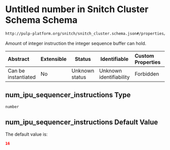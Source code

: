 # Untitled number in Snitch Cluster Schema Schema

```txt
http://pulp-platform.org/snitch/snitch_cluster.schema.json#/properties/hives/items/cores/items/properties/num_ipu_sequencer_instructions
```

Amount of integer instruction the integer sequence buffer can hold.


| Abstract            | Extensible | Status         | Identifiable            | Custom Properties | Additional Properties | Access Restrictions | Defined In                                                                        |
| :------------------ | ---------- | -------------- | ----------------------- | :---------------- | --------------------- | ------------------- | --------------------------------------------------------------------------------- |
| Can be instantiated | No         | Unknown status | Unknown identifiability | Forbidden         | Allowed               | none                | [snitch_cluster.schema.json\*](snitch_cluster.schema.json "open original schema") |

## num_ipu_sequencer_instructions Type

`number`

## num_ipu_sequencer_instructions Default Value

The default value is:

```json
16
```
